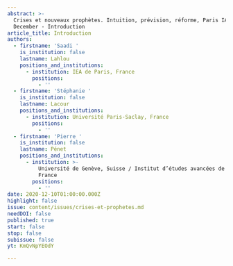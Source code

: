```yaml
---
abstract: >-
  Crises et nouveaux prophètes. Intuition, prévision, réforme, Paris IAS, 10-11
  December - Introduction
article_title: Introduction
authors:
  - firstname: 'Saadi '
    is_institution: false
    lastname: Lahlou
    positions_and_institutions:
      - institution: IEA de Paris, France
        positions:
          - ''
  - firstname: 'Stéphanie '
    is_institution: false
    lastname: Lacour
    positions_and_institutions:
      - institution: Université Paris-Saclay, France
        positions:
          - ''
  - firstname: 'Pierre '
    is_institution: false
    lastname: Pénet
    positions_and_institutions:
      - institution: >-
          Université de Genève, Suisse / Institut d’études avancées de Paris,
          France
        positions:
          - ''
date: 2020-12-10T01:00:00.000Z
highlight: false
issue: content/issues/crises-et-prophetes.md
needDOI: false
published: true
start: false
stop: false
subissue: false
yt: KmQvNpYEOdY

---
```

<Youtube yt="KmQvNpYEOdY" caption="Introduction" start="false" stop="false"></Youtube>
